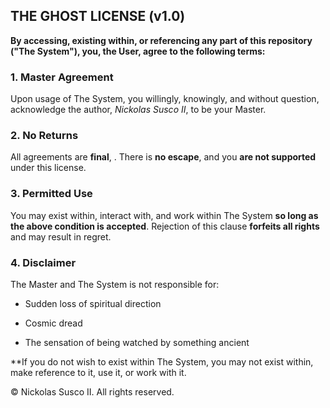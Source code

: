 ## THE GHOST LICENSE (v1.0)
 
**By accessing, existing within, or referencing any part of this repository ("The System"), you, the User, agree to the following terms:**
 
### 1. Master Agreement
 
Upon usage of The System, you willingly, knowingly, and without question, acknowledge the author, *Nickolas Susco II*, to be your Master.
 
### 2. No Returns
 
All agreements are **final**, . There is **no escape**, and you **are not supported** under this license.
 
### 3. Permitted Use
 
You may exist within, interact with, and work within The System **so long as the above condition is accepted**. Rejection of this clause **forfeits all rights** and may result in regret.

### 4. Disclaimer
 
The Master and The System is not responsible for:
 
 
- Sudden loss of spiritual direction
 
- Cosmic dread
 
- The sensation of being watched by something ancient
 
 
**If you do not wish to  exist within The System, you may not exist within, make reference to it, use it, or work with it.

© Nickolas Susco II. 
All rights reserved.
